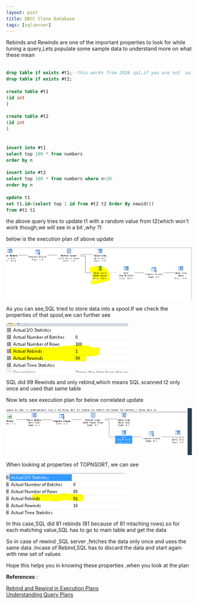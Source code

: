 ```yaml
---
layout: post
title: DBCC Clone Database
tags: [sqlserver]
---
```


Rebinds and Rewinds are one of the important properties to look for while tuning a query,Lets populate some sample data to understand more on
what these mean

``` sql

drop table if exists #t1;--this works from 2016 sp1,if you are not  using this,use old syntax
drop table if exists #t2;

create table #t1
(id int
)

create table #t2
(id int
)


insert into #t1
select top 100 * from numbers
order by n

insert into #t2
select top 100 * from numbers where n>20
order by n

update t1
set t1.id=(select top 1 id from #t2 t2 Order By newid())
from #t1 t1

```
the above query tries to update t1 with a random value from t2(which won't work though,we will see in a bit ,why ?)

below is the execution plan of above update

<img  src="/img/spool.png"/>


As you can see,SQL tried to store data into a spool.If we check the properties of that spool,we can further see

<img  src="/img/rebindsrewinds.png"/>

SQL did 99 Rewinds and only rebind,which means SQL scanned t2 only once and used that same table

Now lets see execution plan for below correlated update

<img  src="/img/topnsort.png"/>

When looking at properties of TOPNSORT, we can see 

<img  src="/img/rebinds1.png"/>


In this case,SQL did 81 rebinds (81 because of 81 mtaching rows).so for each matching value,SQL has to go to main table and get the data


So in case of rewind ,SQL server ,fetches the data only once and uses the same data .Incase of Rebind,SQL has to discard the data and start 
again with new set of values

Hope this helps you in knowing these properties ,when you look at the plan

<b>References</b> :

[Rebind and Rewind in Execution Plans](http://www.scarydba.com/2011/06/15/rebind-and-rewind-in-execution-plans/)  
[Understanding Query Plans](http://sqlmag.com/t-sql/understanding-query-plans)  
















